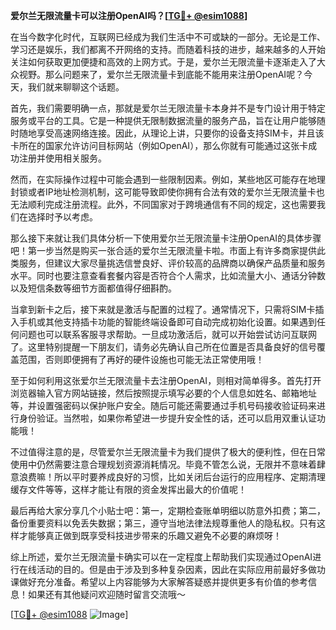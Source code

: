 **爱尔兰无限流量卡可以注册OpenAI吗？[[TG💪+ @esim1088](https://t.me/s/esim1088)]**

在当今数字化时代，互联网已经成为我们生活中不可或缺的一部分。无论是工作、学习还是娱乐，我们都离不开网络的支持。而随着科技的进步，越来越多的人开始关注如何获取更加便捷和高效的上网方式。于是，爱尔兰无限流量卡逐渐走入了大众视野。那么问题来了，爱尔兰无限流量卡到底能不能用来注册OpenAI呢？今天，我们就来聊聊这个话题。

首先，我们需要明确一点，那就是爱尔兰无限流量卡本身并不是专门设计用于特定服务或平台的工具。它是一种提供无限制数据流量的服务产品，旨在让用户能够随时随地享受高速网络连接。因此，从理论上讲，只要你的设备支持SIM卡，并且该卡所在的国家允许访问目标网站（例如OpenAI），那么你就有可能通过这张卡成功注册并使用相关服务。

然而，在实际操作过程中可能会遇到一些限制因素。例如，某些地区可能存在地理封锁或者IP地址检测机制，这可能导致即使你拥有合法有效的爱尔兰无限流量卡也无法顺利完成注册流程。此外，不同国家对于跨境通信有不同的规定，这也需要我们在选择时予以考虑。

那么接下来就让我们具体分析一下使用爱尔兰无限流量卡注册OpenAI的具体步骤吧！第一步当然是购买一张合适的爱尔兰无限流量卡啦。市面上有许多商家提供此类服务，但建议大家尽量挑选信誉良好、评价较高的品牌商以确保产品质量和服务水平。同时也要注意查看套餐内容是否符合个人需求，比如流量大小、通话分钟数以及短信条数等细节方面都值得仔细斟酌。

当拿到新卡之后，接下来就是激活与配置的过程了。通常情况下，只需将SIM卡插入手机或其他支持插卡功能的智能终端设备即可自动完成初始化设置。如果遇到任何问题也可以联系客服寻求帮助。一旦成功激活后，就可以开始尝试访问互联网了。这里特别提醒一下朋友们，请务必先确认自己所在位置是否具备良好的信号覆盖范围，否则即便拥有了再好的硬件设施也可能无法正常使用哦！

至于如何利用这张爱尔兰无限流量卡去注册OpenAI，则相对简单得多。首先打开浏览器输入官方网站链接，然后按照提示填写必要的个人信息如姓名、邮箱地址等，并设置强密码以保护账户安全。随后可能还需要通过手机号码接收验证码来进行身份验证。当然啦，如果你希望进一步提升安全性的话，还可以启用双重认证功能哦！

不过值得注意的是，尽管爱尔兰无限流量卡为我们提供了极大的便利性，但在日常使用中仍然需要注意合理规划资源消耗情况。毕竟不管怎么说，无限并不意味着肆意浪费嘛！所以平时要养成良好的习惯，比如关闭后台运行的应用程序、定期清理缓存文件等等，这样才能让有限的资金发挥出最大的价值呢！

最后再给大家分享几个小贴士吧：第一，定期检查账单明细以防意外扣费；第二，备份重要资料以免丢失数据；第三，遵守当地法律法规尊重他人的隐私权。只有这样才能够真正做到既享受科技进步带来的乐趣又避免不必要的麻烦呀！

综上所述，爱尔兰无限流量卡确实可以在一定程度上帮助我们实现通过OpenAI进行在线活动的目的。但是由于涉及到多种复杂因素，因此在实际应用前最好多做功课做好充分准备。希望以上内容能够为大家解答疑惑并提供更多有价值的参考信息！如果还有其他疑问欢迎随时留言交流哦～

[[TG💪+ @esim1088](https://t.me/s/esim1088) ![Image](https://i.postimg.cc/4NQfJmqS/Snipaste-2025-05-13-00-14-12.png)]